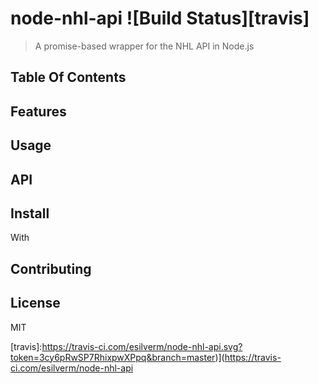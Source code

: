 # node-nhl-api ![Build Status][travis]
> A promise-based wrapper for the NHL API in Node.js

## Table Of Contents

## Features

## Usage

## API

## Install
With

## Contributing

## License
MIT

[travis]:https://travis-ci.com/esilverm/node-nhl-api.svg?token=3cy6pRwSP7RhixpwXPpq&branch=master)](https://travis-ci.com/esilverm/node-nhl-api
